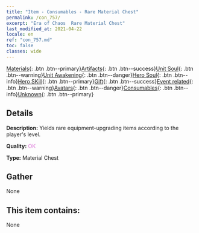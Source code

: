 ```yaml
---
title: "Item - Consumables - Rare Material Chest"
permalink: /con_757/
excerpt: "Era of Chaos  Rare Material Chest"
last_modified_at: 2021-04-22
locale: en
ref: "con_757.md"
toc: false
classes: wide
---
```

 [Materials](/Items/){: .btn .btn--primary}[Artifacts](/Items/Artifacts/){: .btn .btn--success}[Unit Soul](/Items/UnitSoul/){: .btn .btn--warning}[Unit Awakening](/Items/UnitAwakening/){: .btn .btn--danger}[Hero Soul](/Items/HeroSoul/){: .btn .btn--info}[Hero SKill](/Items/HeroSkill/){: .btn .btn--primary}[Gift](/Items/Gift/){: .btn .btn--success}[Event related](/Items/Events/){: .btn .btn--warning}[Avatars](/Items/Avatars/){: .btn .btn--danger}[Consumables](/Items/Consumables/){: .btn .btn--info}[Unknown](/Items/Unknown/){: .btn .btn--primary}

## Details
 **Description:** Yields rare equipment-upgrading items according to the player's level.

 **Quality:** <span style="color: #DA70D6">OK</span>

 **Type:** Material Chest

## Gather

  None

## This item contains:

  None

